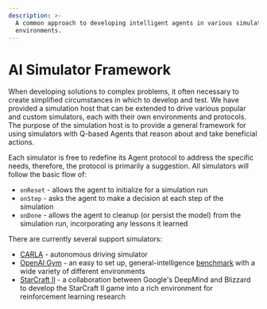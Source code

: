 ```yaml
---
description: >-
  A common approach to developing intelligent agents in various simulated
  environments.
---
```


# AI Simulator Framework

When developing solutions to complex problems, it often necessary to create simplified circumstances in which to develop and test.  We have provided a simulation host that can be extended to drive various popular and custom simulators, each with their own environments and protocols.  The purpose of the simulation host is to provide a general framework for using simulators with Q-based Agents that reason about and take beneficial actions.

Each simulator is free to redefine its Agent protocol to address the specific needs, therefore, the protocol is primarily a suggestion.  All simulators will follow the basic flow of:

* `onReset` - allows the agent to initialize for a simulation run
* `onStep` - asks the agent to make a decision at each step of the simulation
* `onDone` - allows the agent to cleanup \(or persist the model\) from the simulation run, incorporating any lessons it learned

There are currently several support simulators:

* [CARLA](simulators/carla.md) - autonomous driving simulator
* [OpenAI Gym](simulators/openai-gym/) - an easy to set up, general-intelligence [benchmark](https://en.wikipedia.org/wiki/Benchmark_%28computing%29) with a wide variety of different environments
* [StarCraft II](simulators/starcraft-ii.md) - a collaboration between Google's DeepMind and Blizzard to develop the StarCraft II game into a rich environment for reinforcement learning research

